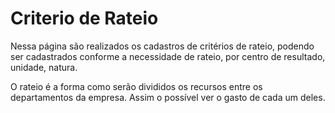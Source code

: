 # Criterio de Rateio

Nessa página são realizados os cadastros de critérios de rateio, podendo ser cadastrados conforme a necessidade de rateio, por centro de resultado, unidade, natura.

O rateio é a forma como serão divididos os recursos entre os departamentos da empresa. Assim o possível ver o gasto de cada um deles.

